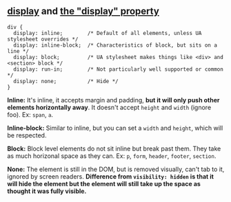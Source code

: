 ## [display](http://css-tricks.com/almanac/properties/d/display/) and [the "display" property](http://learnlayout.com/display.html)

	div {
	  display: inline;        /* Default of all elements, unless UA stylesheet overrides */
	  display: inline-block;  /* Characteristics of block, but sits on a line */
	  display: block;         /* UA stylesheet makes things like <div> and <section> block */
	  display: run-in;        /* Not particularly well supported or common */
	  display: none;          /* Hide */
	}

__Inline:__ It's inline, it accepts margin and padding, __but it will only push other elements horizontally away__. It doesn't accept `height` and `width` (ignore foo). Ex: `span`, `a`.

__Inline-block:__ Similar to inline, but you can set a `width` and `height`, which will be respected.

__Block:__ Block level elements do not sit inline but break past them. They take as much horizonal space as they can. Ex: `p`, `form`, `header`, `footer`, `section`.

__None:__ The element is still in the DOM, but is removed visually, can't tab to it, ignored by screen readers. __Difference from `visibility: hidden` is that it will hide the element but the element will still take up the space as thought it was fully visible.__